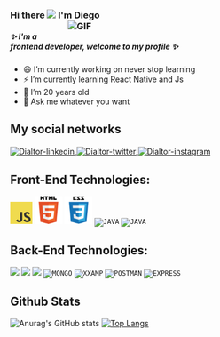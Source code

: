
### Hi there <img src="https://media.giphy.com/media/hvRJCLFzcasrR4ia7z/giphy.gif" width="25px"> I'm Diego  <img align="right" alt="GIF" src="https://image.freepik.com/vector-gratis/ilustracion-concepto-programador_114360-2923.jpg" width="400px"/>



<!--   ![Snake animation](https://github.com/rafaballerini/rafaballerini/blob/output/github-contribution-grid-snake.svg) -->

##### ✨ I'm a frontend developer, welcome to my profile ✨
- 😄 I’m currently working on never stop learning
- ⚡ I’m currently learning React Native and Js
- 👯 I’m 20 years old
- 💬 Ask me whatever you want




                
                              
## My social networks


<a href="https://www.linkedin.com/in/diego-alejandro-presiga-torres-6960a1220/" target="_blank">
<img align="center" alt="Dialtor-linkedin" height="50"  src="https://www.logo.wine/a/logo/LinkedIn/LinkedIn-Icon-Logo.wine.svg">
</a>
<a href="#" target="_blank">
<img align="center" alt="Dialtor-twitter" height="50"  src="https://raw.githubusercontent.com/anuraghazra/anuraghazra/master/assets/twitter.svg">
</a>
<a href="#" target="_blank">
<img align="center" alt="Dialtor-instagram" height="50"  src="https://www.logo.wine/a/logo/Instagram/Instagram-Logo.wine.svg">
</a>








## Front-End Technologies:
<code><img height="40" src="https://raw.githubusercontent.com/github/explore/80688e429a7d4ef2fca1e82350fe8e3517d3494d/topics/javascript/javascript.png" alt="Javascript"/></code>
<code><img height="50" src="https://raw.githubusercontent.com/github/explore/80688e429a7d4ef2fca1e82350fe8e3517d3494d/topics/html/html.png" alt="HTML5"/></code>
<code><img height="50" src="https://raw.githubusercontent.com/github/explore/80688e429a7d4ef2fca1e82350fe8e3517d3494d/topics/css/css.png" alt="CSS"/></code>
<code><img height="50" src="https://cdn.iconscout.com/icon/free/png-256/react-3-1175109.png" alt="JAVA"/></code>
<code><img height="50" src="https://cdn.iconscout.com/icon/free/png-256/sass-2752078-2284895.png" alt="JAVA"/></code>





## Back-End Technologies:
<!-- 
 <code><img height="50" src="https://www.docker.com/sites/default/files/d8/2019-07/Moby-logo.png" alt="JAVA"/></code>
<code><img height="50" src="https://i0.wp.com/blog.fossasia.org/wp-content/uploads/2017/07/handlebars-js.png?fit=500%2C500&ssl=1" alt="HBS"/></code>
-->

<code><img height="40" src="https://cdn.iconscout.com/icon/free/png-256/java-60-1174953.png"/></code>
<code><img height="40" src="https://cdn.iconscout.com/icon/free/png-256/node-js-1-1174935.png"/></code>
<code><img height="50" src="https://styles.redditmedia.com/t5_2qm6k/styles/communityIcon_dhjr6guc03x51.png?width=256&s=3e825b7205c7f497d4695028e358d26ee359f84b"/></code>
<code><img height="50" src="https://davidrengifo.files.wordpress.com/2017/09/mongodb-logo.png" alt="MONGO"/></code>
<code><img height="50" src="https://cdn.icon-icons.com/icons2/1381/PNG/128/xampp_94513.png" alt="XXAMP"/></code>
<code><img height="50" src="https://cdn.iconscout.com/icon/free/png-256/postman-3521648-2945092.png" alt="POSTMAN"/></code>
<code><img height="50" src="https://argoitz.com/wp-content/uploads/2020/03/express-logo.png" alt="EXPRESS"/></code>
<!-- <code><img height="50" src="https://ejspr.com/app/uploads/2021/03/EJS-Monogram_Grass-Green_High-Res.png" alt="EJS"/></code> -->



## Github Stats

![Anurag's GitHub stats](https://github-readme-stats.vercel.app/api?username=Dialtor&show_icons=true&theme=github_dark&hide_border=false)
[![Top Langs](https://github-readme-stats.vercel.app/api/top-langs/?username=Dialtor&layout=compact&theme=github_dark&hide_border=false)](https://github.com/anuraghazra/github-readme-stats)
